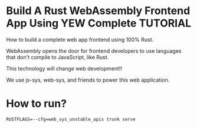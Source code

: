 # Build A Rust WebAssembly Frontend App Using YEW Complete TUTORIAL

How to build a complete web app frontend using 100% Rust.

WebAssembly opens the door for frontend developers to use languages that don't compile to JavaScript, like Rust.

This technology will change web development!!

We use js-sys, web-sys, and friends to power this web application.

# How to run?

```
RUSTFLAGS=--cfg=web_sys_unstable_apis trunk serve
```

